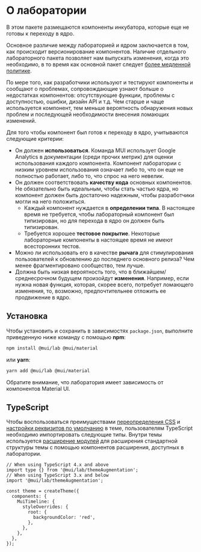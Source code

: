 

# О лаборатории <meta data-oversett="" data-original-text="About the lab">

<p class="description">В этом пакете размещаются компоненты инкубатора, которые еще не готовы к переходу в ядро.</p>

Основное различие между лабораторией и ядром заключается в том, как происходит версионирование компонентов. Наличие отдельного лабораторного пакета позволяет нам выпускать изменения, когда это необходимо, в то время как основной пакет следует [более медленной политике](https://mui.com/versions/#release-frequency).

По мере того, как разработчики используют и тестируют компоненты и сообщают о проблемах, сопровождающие узнают больше о недостатках компонентов: отсутствующие функции, проблемы с доступностью, ошибки, дизайн API и т.д. Чем старше и чаще используется компонент, тем меньше вероятность обнаружения новых проблем и последующей необходимости внесения ломающих изменений.

Для того чтобы компонент был готов к переходу в ядро, учитываются следующие критерии:

-   Он должен **использоваться**. Команда MUI использует Google Analytics в документации (среди прочих метрик) для оценки использования каждого компонента. Компонент лаборатории с низким уровнем использования означает либо то, что он еще не полностью работает, либо то, что спрос на него невелик.
-   Он должен соответствовать **качеству кода** основных компонентов. Не обязательно быть идеальным, чтобы стать частью ядра, но компонент должен быть достаточно надежным, чтобы разработчики могли на него положиться.
    -   Каждый компонент нуждается в **определении типа**. В настоящее время не требуется, чтобы лабораторный компонент был типизирован, но для перехода в ядро он должен быть типизирован.
    -   Требуется хорошее **тестовое покрытие**. Некоторые лабораторные компоненты в настоящее время не имеют всесторонних тестов.
-   Можно ли использовать его в качестве **рычага** для стимулирования пользователей к обновлению до последнего основного релиза? Чем менее фрагментировано сообщество, тем лучше.
-   Должна быть низкая вероятность того, что в ближайшем/среднесрочном будущем произойдут **изменения**. Например, если нужна новая функция, которая, скорее всего, потребует ломающего изменения, то, возможно, предпочтительнее отложить ее продвижение в ядро.

## Установка <meta data-oversett="" data-original-text="Installation">

Чтобы установить и сохранить в зависимостях `package.json`, выполните приведенную ниже команду с помощью **npm**:

```sh
npm install @mui/lab @mui/material
```

или **yarn**:

```sh
yarn add @mui/lab @mui/material
```

Обратите внимание, что лаборатория имеет зависимость от компонентов Material UI.

## TypeScript <meta data-oversett="" data-original-text="TypeScript">

Чтобы воспользоваться преимуществами [переопределения CSS](/material-ui/customization/theme-components/#global-style-overrides) и [настройки реквизитов по умолчанию](/material-ui/customization/theme-components/#default-props) в теме, пользователям TypeScript необходимо импортировать следующие типы. Внутри темы используется [расширение модулей](/material-ui/guides/typescript/#customization-of-theme) для расширения стандартной структуры темы с помощью компонентов расширения, доступных в лаборатории.

```tsx
// When using TypeScript 4.x and above
import type {} from '@mui/lab/themeAugmentation';
// When using TypeScript 3.x and below
import '@mui/lab/themeAugmentation';

const theme = createTheme({
  components: {
    MuiTimeline: {
      styleOverrides: {
        root: {
          backgroundColor: 'red',
        },
      },
    },
  },
});
```

